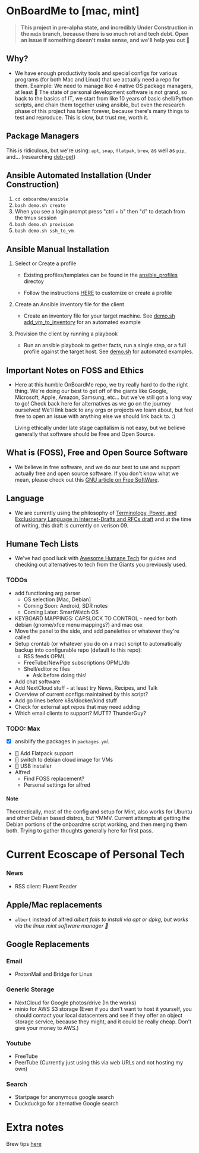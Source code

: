 # OnBoardMe to [mac, mint]

> **This project in pre-alpha state, and incredibly **Under Construction** in the `main` branch, because there is so much rot and tech debt. Open an issue if something doesn't make sense, and we'll help you out 💙**

## Why?

- We have enough productivity tools and special configs for various programs (for both Mac and Linux) that we actually need a repo for them. Example: We need to manage like 4 native OS package managers, at least 🤦 The state of personal development software is not grand, so back to the basics of IT, we start from like 10 years of basic shell/Python scripts, and chain them together using ansible, but even the research phase of this project has taken forever, because there's many things to test and reproduce. This is slow, but trust me, worth it.

## Package Managers

This is ridiculous, but we're using: `apt`, `snap`, `flatpak`, `brew`, as well as `pip`, and... (researching [deb-get](http://manpages.ubuntu.com/manpages/bionic/man1/debget.1p.html))

## Ansible Automated Installation (Under Construction)

  1. `cd onboardme/ansible`
  2. `bash demo.sh create`
  3. When you see a login prompt press "ctrl + b" then "d" to detach from the tmux session
  4. `bash demo.sh provision`
  5. `bash demo.sh ssh_to_vm`

## Ansible Manual Installation

1. Select or Create a profile

    - Existing profiles/templates can be found in the [ansible_profiles](onboardme/configs/ansible_profiles) directoy

    - Follow the instructions [HERE](onboardme/configs/ansible_profiles/README.md) to customize or create a profile

2. Create an Ansible inventory file for the client

    - Create an inventory file for your target machine. See [demo.sh add_vm_to_inventory](/home/max/onboardme/ansible/demo.sh) for an automated example

3. Provision the client by running a playbook

    - Run an ansible playbook to gether facts, run a single step, or a full profile against the target host. See [demo.sh](/home/max/onboardme/ansible/demo.sh) for automated examples.

## Important Notes on FOSS and Ethics

- Here at this humble OnBoardMe repo, we try really hard to do the right thing. We're doing our best to get off of the giants like Google, Microsoft, Apple, Amazon, Samsung, etc... but we've still got a long way to go! Check back here for alternatives as we go on the journey ourselves! We'll link back to any orgs or projects we learn about, but feel free to open an issue with anything else we should link back to. :)

  Living ethically under late stage capitalism is not easy, but we believe generally that software should be Free and Open Source.

## What is (FOSS), Free and Open Source Software

- We believe in free software, and we do our best to use and support actually free and open source software. If you don't know what we mean, please check out this [GNU article on Free SoftWare](https://www.gnu.org/philosophy/free-sw.en.html).

## Language

- We are currently using the philosophy of [Terminology, Power, and Exclusionary Language in Internet-Drafts and RFCs draft](https://datatracker.ietf.org/doc/html/draft-knodel-terminology-09) and at the time of writing, this draft is currently on verison 09.

## Humane Tech Lists

- We've had good luck with [Awesome Humane Tech](https://github.com/humanetech-community/awesome-humane-tech) for guides and checking out alternatives to tech from the Giants you previously used.


### TODOs

* add functioning arg parser
  * OS selection [Mac, Debian]
   * Coming Soon: Android, SDR notes
   * Coming Later: SmartWatch OS 
* KEYBOARD MAPPINGS: CAPSLOCK TO CONTROL - need for both debian (gnome/xfce menu mappings?) and mac osx
* Move the panel to the side, and add panelettes or whatever they're called
* Setup crontab (or whatever you do on a mac) script to automatically backup into configurable repo (default to this repo):
  * RSS feeds OPML
  * FreeTube/NewPipe subscriptions OPML/db
  * Shell/editor rc files
    * Ask before doing this!
* Add chat software
* Add NextCloud stuff - at least try News, Recipes, and Talk
* Overview of current configs maintained by this script?
* Add go lines before k8s/docker/kind stuff
* Check for external apt repos that may need adding
* Which email clients to support? MUTT? ThunderGuy?

### TODO: Max

- [x] ansiblify the packages in `packages.yml`
- [] Add Flatpack support
- [] switch to debian cloud image for VMs
- [] USB installer
- Alfred
  - Find FOSS replacement?
  - Personal settings for alfred

#### Note

Theorectically, most of the config and setup for Mint, also works for Ubuntu and other Debian based distros, but YMMV.
Current attempts at getting the Debian portions of the onboardme script working, and then merging them both. Trying to gather thoughts generally here for first pass.

# Current Ecoscape of Personal Tech

### News

- RSS client: Fluent Reader

## Apple/Mac replacements

- `albert` instead of alfred
*albert fails to install via apt or dpkg, but works via the linux mint software manager :shrug:*

## Google Replacements

### Email

- ProtonMail and Bridge for Linux

### Generic Storage

- NextCloud for Google photos/drive (In the works)
- minio for AWS S3 storage
  (Even if you don't want to host it yourself, you should contact your local datacenters and see if they offer an object storage service, because they might, and it could be really cheap. Don't give your money to AWS.)

### Youtube

- FreeTube
- PeerTube (Currently just using this via web URLs and not hosting my own)

### Search

- Startpage for anonymous google search
- Duckduckgo for alternative Google search


# Extra notes

Brew tips [here](https://gist.github.com/ChristopherA/a579274536aab36ea9966f301ff14f3f)
